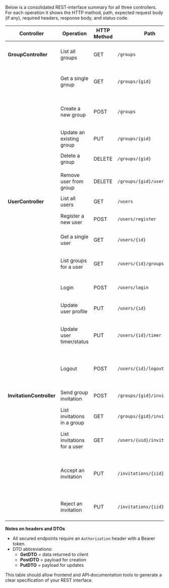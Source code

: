 Below is a consolidated REST‐interface summary for all three controllers. For each operation it shows the HTTP method, path, expected request body (if any), required headers, response body, and status code.

| Controller          | Operation                           | HTTP Method | Path                                 | Request Body DTO        | Request Header                | Response Body DTO               | HTTP Status | Description                                         |
|---------------------|-------------------------------------|-------------|--------------------------------------|-------------------------|-------------------------------|---------------------------------|-------------|-----------------------------------------------------|
| **GroupController** | List all groups                     | GET         | `/groups`                            | –                        | `Authorization: Bearer <token>` | `List<GroupGetDTO>`             | 200 OK      | Retrieve all groups visible to the user             |
|                     | Get a single group                  | GET         | `/groups/{gid}`                      | –                        | `Authorization: Bearer <token>` | `GroupGetDTO`                   | 200 OK      | Retrieve details of group with id `gid`             |
|                     | Create a new group                  | POST        | `/groups`                            | `GroupPostDTO`           | `Authorization: Bearer <token>` | `GroupGetDTO`                   | 201 Created | Create group; returns created resource              |
|                     | Update an existing group            | PUT         | `/groups/{gid}`                      | `GroupPutDTO`            | `Authorization: Bearer <token>` | `GroupGetDTO`                   | 200 OK      | Update group with id `gid`                          |
|                     | Delete a group                      | DELETE      | `/groups/{gid}`                      | –                        | `Authorization: Bearer <token>` | –                               | 204 No Content | Permanently delete group `gid`                   |
|                     | Remove user from group              | DELETE      | `/groups/{gid}/users/{uid}`          | –                        | `Authorization: Bearer <token>` | –                               | 204 No Content | Remove user `uid` from group `gid`               |
| **UserController**  | List all users                      | GET         | `/users`                             | –                        | `Authorization: Bearer <token>` | `List<UserGetDTO>`              | 200 OK      | Retrieve all users                                 |
|                     | Register a new user                 | POST        | `/users/register`                    | `UserPostDTO`            | –                              | `UserGetDTO`                    | 201 Created | Create and return new user                         |
|                     | Get a single user                   | GET         | `/users/{id}`                        | –                        | `Authorization: Bearer <token>` | `UserGetDTO`                    | 200 OK      | Retrieve details of user `id`                      |
|                     | List groups for a user              | GET         | `/users/{id}/groups`                 | –                        | `Authorization: Bearer <token>` | `List<GroupGetDTO>`             | 200 OK      | Get all groups that user `id` belongs to           |
|                     | Login                               | POST        | `/users/login`                       | `UserPostDTO`            | –                              | `UserGetDTO`                    | 200 OK      | Authenticate and return user data                  |
|                     | Update user profile                 | PUT         | `/users/{id}`                        | `UserPutDTO`             | `Authorization: Bearer <token>` | `UserPutDTO`                    | 200 OK      | Modify user’s profile fields                       |
|                     | Update user timer/status            | PUT         | `/users/{id}/timer`                  | `UserTimerPutDTO`        | –                              | `UserTimerPutDTO`               | 200 OK      | Update user’s timer/status without auth header     |
|                     | Logout                              | POST        | `/users/{id}/logout`                 | –                        | `Authorization: Bearer <token>` | `UserGetDTO`                    | 200 OK      | Invalidate session, return updated user info       |
| **InvitationController** | Send group invitation          | POST        | `/groups/{gid}/invitations`          | `InvitationPostDTO`      | `Authorization: Bearer <token>` | `InvitationGetDTO`              | 201 Created | Invite another user to group `gid`                 |
|                     | List invitations in a group         | GET         | `/groups/{gid}/invitations`          | –                        | `Authorization: Bearer <token>` | `List<InvitationGetDTO>`        | 200 OK      | Get pending invites for group `gid`                |
|                     | List invitations for a user         | GET         | `/users/{uid}/invitations`           | –                        | `Authorization: Bearer <token>` | `List<InvitationGetDTO>`        | 200 OK      | Get pending invites received by user `uid`         |
|                     | Accept an invitation                | PUT         | `/invitations/{iid}/accept`          | –                        | `Authorization: Bearer <token>` | `GroupGetDTO`                   | 200 OK      | Accept invite `iid`, returns updated group details |
|                     | Reject an invitation                | PUT         | `/invitations/{iid}/reject`          | –                        | `Authorization: Bearer <token>` | –                               | 204 No Content | Reject invite `iid` without returning content    |

**Notes on headers and DTOs**  

- All secured endpoints require an `Authorization` header with a Bearer token.  
- DTO abbreviations:  
  - **GetDTO** = data returned to client  
  - **PostDTO** = payload for creation  
  - **PutDTO** = payload for updates  

This table should allow frontend and API‐documentation tools to generate a clear specification of your REST interface.

